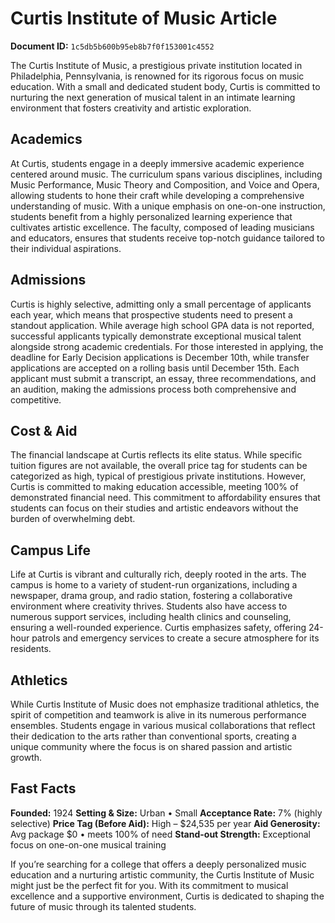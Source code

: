 # Curtis Institute of Music Article

**Document ID:** `1c5db5b600b95eb8b7f0f153001c4552`

The Curtis Institute of Music, a prestigious private institution located in Philadelphia, Pennsylvania, is renowned for its rigorous focus on music education. With a small and dedicated student body, Curtis is committed to nurturing the next generation of musical talent in an intimate learning environment that fosters creativity and artistic exploration.

## Academics
At Curtis, students engage in a deeply immersive academic experience centered around music. The curriculum spans various disciplines, including Music Performance, Music Theory and Composition, and Voice and Opera, allowing students to hone their craft while developing a comprehensive understanding of music. With a unique emphasis on one-on-one instruction, students benefit from a highly personalized learning experience that cultivates artistic excellence. The faculty, composed of leading musicians and educators, ensures that students receive top-notch guidance tailored to their individual aspirations.

## Admissions
Curtis is highly selective, admitting only a small percentage of applicants each year, which means that prospective students need to present a standout application. While average high school GPA data is not reported, successful applicants typically demonstrate exceptional musical talent alongside strong academic credentials. For those interested in applying, the deadline for Early Decision applications is December 10th, while transfer applications are accepted on a rolling basis until December 15th. Each applicant must submit a transcript, an essay, three recommendations, and an audition, making the admissions process both comprehensive and competitive.

## Cost & Aid
The financial landscape at Curtis reflects its elite status. While specific tuition figures are not available, the overall price tag for students can be categorized as high, typical of prestigious private institutions. However, Curtis is committed to making education accessible, meeting 100% of demonstrated financial need. This commitment to affordability ensures that students can focus on their studies and artistic endeavors without the burden of overwhelming debt.

## Campus Life
Life at Curtis is vibrant and culturally rich, deeply rooted in the arts. The campus is home to a variety of student-run organizations, including a newspaper, drama group, and radio station, fostering a collaborative environment where creativity thrives. Students also have access to numerous support services, including health clinics and counseling, ensuring a well-rounded experience. Curtis emphasizes safety, offering 24-hour patrols and emergency services to create a secure atmosphere for its residents.

## Athletics
While Curtis Institute of Music does not emphasize traditional athletics, the spirit of competition and teamwork is alive in its numerous performance ensembles. Students engage in various musical collaborations that reflect their dedication to the arts rather than conventional sports, creating a unique community where the focus is on shared passion and artistic growth.

## Fast Facts
**Founded:** 1924
**Setting & Size:** Urban • Small
**Acceptance Rate:** 7% (highly selective)
**Price Tag (Before Aid):** High – $24,535 per year
**Aid Generosity:** Avg package $0 • meets 100% of need
**Stand-out Strength:** Exceptional focus on one-on-one musical training

If you’re searching for a college that offers a deeply personalized music education and a nurturing artistic community, the Curtis Institute of Music might just be the perfect fit for you. With its commitment to musical excellence and a supportive environment, Curtis is dedicated to shaping the future of music through its talented students.

